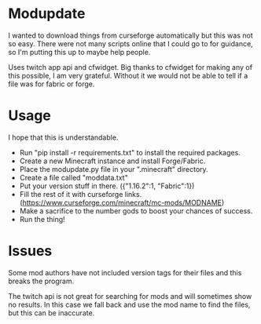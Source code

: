 # Modupdate
I wanted to download things from curseforge automatically but this was not so easy.
There were not many scripts online that I could go to for guidance, so I'm putting this up to maybe help people.

Uses twitch app api and cfwidget.
Big thanks to cfwidget for making any of this possible, I am very grateful.
Without it we would not be able to tell if a file was for fabric or forge.

# Usage
I hope that this is understandable.
- Run "pip install -r requirements.txt" to install the required packages.
- Create a new Minecraft instance and install Forge/Fabric.
- Place the modupdate.py file in your ".minecraft" directory.
- Create a file called "moddata.txt"
- Put your version stuff in there. ({"1.16.2":1, "Fabric":1})
- Fill the rest of it with curseforge links. (https://www.curseforge.com/minecraft/mc-mods/MODNAME)
- Make a sacrifice to the number gods to boost your chances of success.
- Run the thing!

# Issues
Some mod authors have not included version tags for their files and this breaks the program.

The twitch api is not great for searching for mods and will sometimes show no results.
In this case we fall back and use the mod name to find the files, but this can be inaccurate.